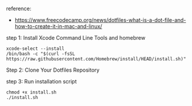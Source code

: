 reference:
- https://www.freecodecamp.org/news/dotfiles-what-is-a-dot-file-and-how-to-create-it-in-mac-and-linux/


step 1: Install Xcode Command Line Tools and homebrew
```
xcode-select --install
/bin/bash -c "$(curl -fsSL https://raw.githubusercontent.com/Homebrew/install/HEAD/install.sh)"
```


Step 2: Clone Your Dotfiles Repository

step 3: Run installation script
```
chmod +x install.sh
./install.sh
```
